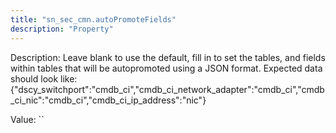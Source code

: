 ```yaml
---
title: "sn_sec_cmn.autoPromoteFields"
description: "Property"
---
```


Description: Leave blank to use the default, fill in to set the tables, and fields within tables that will be autopromoted using a JSON format. Expected data should look like: 
{"dscy_switchport":"cmdb_ci","cmdb_ci_network_adapter":"cmdb_ci","cmdb_ci_nic":"cmdb_ci","cmdb_ci_ip_address":"nic"}

Value: ``